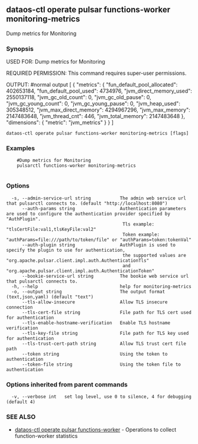 ## dataos-ctl operate pulsar functions-worker monitoring-metrics

Dump metrics for Monitoring

### Synopsis

USED FOR:
    Dump metrics for Monitoring

REQUIRED PERMISSION:
    This command requires super-user permissions.

OUTPUT:
    #normal output
    [
      {
        "metrics": {
          "fun_default_pool_allocated": 402653184,
          "fun_default_pool_used": 4734976,
          "jvm_direct_memory_used": 2550137118,
          "jvm_gc_old_count": 0,
          "jvm_gc_old_pause": 0,
          "jvm_gc_young_count": 0,
          "jvm_gc_young_pause": 0,
          "jvm_heap_used": 305348512,
          "jvm_max_direct_memory": 4294967296,
          "jvm_max_memory": 2147483648,
          "jvm_thread_cnt": 446,
          "jvm_total_memory": 2147483648
        },
        "dimensions": {
          "metric": "jvm_metrics"
        }
      }
    ]



```
dataos-ctl operate pulsar functions-worker monitoring-metrics [flags]
```

### Examples

```
    #Dump metrics for Monitoring
    pulsarctl functions-worker monitoring-metrics


```

### Options

```
  -s, --admin-service-url string           The admin web service url that pulsarctl connects to. (default "http://localhost:8080")
      --auth-params string                 Authentication parameters are used to configure the authentication provider specified by "AuthPlugin".
                                            Tls example: "tlsCertFile:val1,tlsKeyFile:val2"
                                            Token example: "authParams=file:///path/to/token/file" or "authParams=token:tokenVal"
      --auth-plugin string                 AuthPlugin is used to specify the plugin to use for authentication,
                                            the supported values are "org.apache.pulsar.client.impl.auth.AuthenticationTls"
                                            and "org.apache.pulsar.client.impl.auth.AuthenticationToken"
      --bookie-service-url string          The bookie web service url that pulsarctl connects to.
  -h, --help                               help for monitoring-metrics
  -o, --output string                      The output format (text,json,yaml) (default "text")
      --tls-allow-insecure                 Allow TLS insecure connection
      --tls-cert-file string               File path for TLS cert used for authentication
      --tls-enable-hostname-verification   Enable TLS hostname verification
      --tls-key-file string                File path for TLS key used for authentication
      --tls-trust-cert-path string         Allow TLS trust cert file path
      --token string                       Using the token to authentication
      --token-file string                  Using the token file to authentication
```

### Options inherited from parent commands

```
  -v, --verbose int   set log level, use 0 to silence, 4 for debugging (default 4)
```

### SEE ALSO

* [dataos-ctl operate pulsar functions-worker](dataos-ctl_operate_pulsar_functions-worker.md)	 - Operations to collect function-worker statistics

